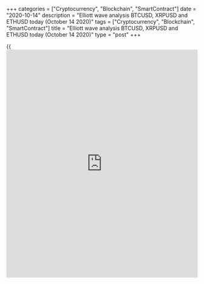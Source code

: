 +++
categories = ["Cryptocurrency", "Blockchain", "SmartContract"]
date = "2020-10-14"
description = "Elliott wave analysis BTCUSD, XRPUSD and ETHUSD today (October 14 2020)"
tags = ["Cryptocurrency", "Blockchain", "SmartContract"]
title = "Elliott wave analysis BTCUSD, XRPUSD and ETHUSD today (October 14 2020)"
type = "post"
+++

{{<iframe id="large-banner" src="https://www.bounty.group/#slide=21.0" width="100%" height="600" scrolling="no" style="border: 0px solid rgb(216, 221, 230); border-radius: 3px;">}}

2020-10-14

2020-10-14

Short-term forecast for BTCUSD, XRPUSD and ETHUSD 14.10.2020Roman Onegin

I welcome my readers!

I have prepared a short-term cryptocurrency forecast based on Elliott
wave analysis of Bitcoin, Ripple, and Ethereum. I suggest entry signals
to trade each cryptocurrency.

The XRPUSD is forming the final leg of the bullish correction. Wave (5)
of [c] is an ending diagonal. It will end when wave 5 finishes, so the
market should be rising to level 0.266. One could enter purchases.

The article covers the following subjects:

##  **Elliott wave Bitcoin analysis**

 ****

The BTCUSD market is now forming the upward linking wave [X]. It is a
double zigzag, where the sub-waves (W) and (X) have completed, and the
(Y) wave is still unfolding. The (Y) looks like a double zigzag,
composed of the sub-waves W-X-Y. Wave Y is about to end soon, as its
final impulse wave has completed by 4/5. Therefore, the market should be
rising in wave (5) towards a level of 11943.67.

### Trading plan for [BTCUSD][1] today:

Buy 11448.75, TP 11943.67

* * *

##  **Elliott wave Ripple analysis**

 ****

The current XRPUSD market is following a downtrend. There is likely to
be developing a bear zigzag A-B-C. Wave A is a five-wave downward
impulse. Corrective wave B is still unfolding as a zigzag [a]-[b]-[c].
The final section of the [c] impulse, wave (5), is an ending diagonal,
as wave 4 exceeded wave 1. The market could continue rising in the final
wave 5 towards a level of 0.266.

### Trading plan for **[XRPUSD][2]** today:

Buy 0.254, TP 0.266

* * *

##  **Elliott wave Ethereum analysis**

 ****

The ETHUSD market is forming a bear zigzag A-B-C. There is now forming a
bullish correction B. It is developing as a double zigzag [W]-[X]-[Y].
The most recent section of the chart displays the final impulse wave
(C), which is an element of the zigzag-shaped wave [Y]. The corrective
wave 4 has finished within the (C) impulse. So, the market could be
rising in wave 5. The Ethereum price should be growing to a level of
400.37.

### Trading plan  **[ETHUSD][3] **today:

Buy 381.87, TP 400.37

* * *

P.S. Did you like my article? Share it in social networks: it will be
the best “thank you" :)

Ask me questions and comment below. I’ll be glad to answer your
questions and give necessary explanations.

 **Useful links:**

  * I recommend trying to trade with a reliable broker [here][4]. The system allows you to trade by yourself or copy successful traders from all across the globe.
  * Use my promo-code BLOG for getting deposit bonus 50% on LiteForex platform. Just enter this code in the appropriate field while [depositing][5] your trading account.
  * Telegram chat for traders: <t.me/liteforexengchat>. We are sharing the signals and trading experience
  * Telegram channel with high-quality analytics, Forex reviews, training articles, and other useful things for traders <t.me/liteforex>

The content of this article reflects the author’s opinion and does not
necessarily reflect the official position of LiteForex. The material
published on this page is provided for informational purposes only and
should not be considered as the provision of investment advice for the
purposes of Directive 2004/39/EC.

Rate this article:

{{value}}

( {{count}} {{title}} )

   1. my.liteforex.com/trading/chart?symbol=BTCUSD
   2. my.liteforex.com/trading/chart?symbol=XRPUSD
   3. my.liteforex.com/trading/chart?symbol=ETHUSD
   4. my.liteforex.com/?category=analysts-opinions&slug=short-term-forecast-for-[BTC](https://www.playgroundfx.com/blog/who-is-the-creator-of-bitcoin/)usd-xrpusd-and-ethusd-14102020&openPopup=%2Fregistration%2Fpopup&utm_source=blog&utm_medium=article&utm_campaign=bonus
   5. my.liteforex.com/deposit/?category=analysts-opinions&slug=short-term-forecast-for-[BTC](https://www.playgroundfx.com/blog/who-is-the-creator-of-bitcoin/)usd-xrpusd-and-ethusd-14102020&promo_code=BLOG&utm_source=blog&utm_medium=article&utm_campaign=bonus